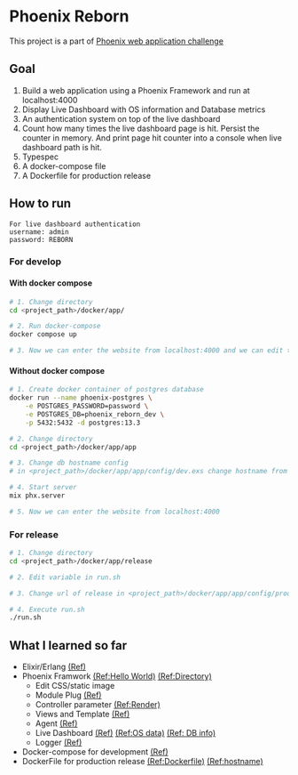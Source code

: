 # Phoenix Reborn

This project is a part of [Phoenix web application challenge](https://github.com/opn-ooo/challenges/tree/master/challenge-phoenix)

## Goal

1. Build a web application using a Phoenix Framework and run at localhost:4000
2. Display Live Dashboard with  OS information and Database metrics
3. An authentication system on top of the live dashboard
4. Count how many times the live dashboard page is hit. Persist the counter in memory. And print page hit counter into a console when live dashboard path is hit.
5. Typespec
6. A docker-compose file
7. A Dockerfile for production release

## How to run

``` text
For live dashboard authentication
username: admin
password: REBORN
```

### For develop

#### With docker compose

``` bash
# 1. Change directory
cd <project_path>/docker/app/

# 2. Run docker-compose
docker compose up

# 3. Now we can enter the website from localhost:4000 and we can edit the code without create new container
```

#### Without docker compose

``` bash
# 1. Create docker container of postgres database
docker run --name phoenix-postgres \
    -e POSTGRES_PASSWORD=password \
    -e POSTGRES_DB=phoenix_reborn_dev \
    -p 5432:5432 -d postgres:13.3

# 2. Change directory
cd <project_path>/docker/app/app

# 3. Change db hostname config
# in <project_path>/docker/app/app/config/dev.exs change hostname from 'db' to 'localhost'

# 4. Start server
mix phx.server

# 5. Now we can enter the website from localhost:4000
```

### For release

``` bash
# 1. Change directory
cd <project_path>/docker/app/release

# 2. Edit variable in run.sh

# 3. Change url of release in <project_path>/docker/app/app/config/prod.exs

# 4. Execute run.sh
./run.sh
```

## What I learned so far

- Elixir/Erlang [(Ref)](https://elixir-lang.org/getting-started/introduction.html)
- Phoenix Framwork [(Ref:Hello World)](https://hexdocs.pm/phoenix/up_and_running.html) [(Ref:Directory)](https://hexdocs.pm/phoenix/directory_structure.html)
  - Edit CSS/static image
  - Module Plug [(Ref)](https://hexdocs.pm/phoenix/plug.html#module-plugs)
  - Controller parameter [(Ref:Render)](https://hexdocs.pm/phoenix/controllers.html#rendering)
  - Views and Template [(Ref)](https://hexdocs.pm/phoenix/views.html)
  - Agent [(Ref)](https://hexdocs.pm/elixir/1.12/Agent.html)
  - Live Dashboard [(Ref)](https://hexdocs.pm/phoenix_live_dashboard/Phoenix.LiveDashboard.html) [(Ref:OS data)](https://hexdocs.pm/phoenix_live_dashboard/os_mon.html) [(Ref: DB info)](https://hexdocs.pm/phoenix_live_dashboard/ecto_stats.html#content)
  - Logger [(Ref)](https://hexdocs.pm/logger/Logger.html)
- Docker-compose for development [(Ref)](https://dev.to/hlappa/development-environment-for-elixir-phoenix-with-docker-and-docker-compose-2g17
)
- DockerFile for production release [(Ref:Dockerfile)](https://hexdocs.pm/phoenix/deployment.html#handling-of-your-application-secrets) [(Ref:hostname)](https://hexdocs.pm/phoenix/heroku.html#making-our-project-ready-for-heroku)
